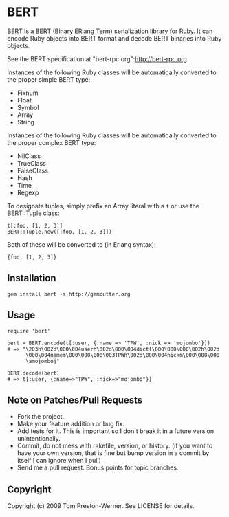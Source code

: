 BERT
====

BERT is a BERT (Binary ERlang Term) serialization library for Ruby. It can
encode Ruby objects into BERT format and decode BERT binaries into Ruby
objects.

See the BERT specification at "bert-rpc.org":http://bert-rpc.org.

Instances of the following Ruby classes will be automatically converted to the proper simple BERT type:

* Fixnum
* Float
* Symbol
* Array
* String

Instances of the following Ruby classes will be automatically converted to the proper complex BERT type:

* NilClass
* TrueClass
* FalseClass
* Hash
* Time
* Regexp

To designate tuples, simply prefix an Array literal with a `t` or use the BERT::Tuple class:

    t[:foo, [1, 2, 3]]
    BERT::Tuple.new([:foo, [1, 2, 3]])

Both of these will be converted to (in Erlang syntax):

    {foo, [1, 2, 3]}


Installation
------------

    gem install bert -s http://gemcutter.org


Usage
-----

    require 'bert'
    
    bert = BERT.encode(t[:user, {:name => 'TPW', :nick => 'mojombo'}])
    # => "\203h\002d\000\004userh\002d\000\004dictl\000\000\000\002h\002d
          \000\004namem\000\000\000\003TPWh\002d\000\004nickm\000\000\000
          \amojomboj"
    
    BERT.decode(bert)
    # => t[:user, {:name=>"TPW", :nick=>"mojombo"}]



Note on Patches/Pull Requests
-----------------------------

* Fork the project.
* Make your feature addition or bug fix.
* Add tests for it. This is important so I don't break it in a
  future version unintentionally.
* Commit, do not mess with rakefile, version, or history.
  (if you want to have your own version, that is fine but
   bump version in a commit by itself I can ignore when I pull)
* Send me a pull request. Bonus points for topic branches.


Copyright
---------

Copyright (c) 2009 Tom Preston-Werner. See LICENSE for details.
